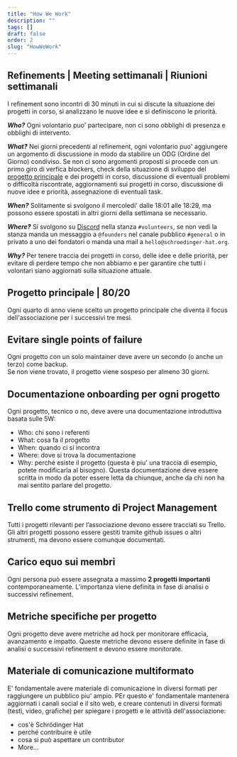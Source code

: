 ```yaml
---
title: "How We Work"
description: ""
tags: []
draft: false
order: 2
slug: "HowWeWork"
---
```


## Refinements | Meeting settimanali | Riunioni settimanali

I refinement sono incontri di 30 minuti in cui si discute la situazione dei progetti in corso, si analizzano le nuove idee e si definiscono le priorità.

***Who?***
Ogni volontario puo' partecipare, non ci sono obblighi di presenza e obblighi di intervento.

***What?***
Nei giorni precedenti al refinement, ogni volontario puo' aggiungere un argomento di discussione in modo da stabilire un ODG (Ordine del Giorno) condiviso. Se non ci sono argomenti proposti si procede con un primo giro di verfica blockers, check della situazione di sviluppo del [progetto principale](#Progetto-principale-8020) e dei progetti in corso, discussione di eventuali problemi o difficoltà riscontrate, aggiornamenti sui progetti in corso, discussione di nuove idee e priorità, assegnazione di eventuali task.

***When?***
Solitamente si svolgono il mercoledi' dalle 18:01 alle 18:29, ma possono essere spostati in altri giorni della settimana se necessario.

***Where?***
Si svolgono su [Discord](https://discord.schroedinger-hat.org) nella stanza `#volunteers`, se non vedi la stanza manda un messaggio a `@founders` nel canale pubblico `#general` o in privato a uno dei fondatori o manda una mail a `hello@schroedinger-hat.org`.

***Why?***
Per tenere traccia dei progetti in corso, delle idee e delle priorità, per evitare di perdere tempo che non abbiamo e per garantire che tutti i volontari siano aggiornati sulla situazione attuale.

## Progetto principale | 80/20

Ogni quarto di anno viene scelto un progetto principale che diventa il focus dell'associazione per i successivi tre mesi.

## Evitare single points of failure

Ogni progetto con un solo maintainer deve avere un secondo (o anche un terzo) come backup.  
Se non viene trovato, il progetto viene sospeso per almeno 30 giorni.

## Documentazione onboarding per ogni progetto

Ogni progetto, tecnico o no, deve avere una documentazione introduttiva basata sulle 5W:
- Who: chi sono i referenti
- What: cosa fa il progetto
- When: quando ci si incontra
- Where: dove si trova la documentazione
- Why: perché esiste il progetto
(questa è piu' una traccia di esempio, potete modificarla al bisogno).
Questa documentazione deve essere scritta in modo da poter essere letta da chiunque, anche da chi non ha mai sentito parlare del progetto. 

## Trello come strumento di Project Management

Tutti i progetti rilevanti per l’associazione devono essere tracciati su Trello. Gli altri progetti possono essere gestiti tramite github issues o altri strumenti, ma devono essere comunque documentati.

## Carico equo sui membri

Ogni persona può essere assegnata a massimo **2 progetti importanti** contemporaneamente. L’importanza viene definita in fase di analisi o successivi refinement.

## Metriche specifiche per progetto

Ogni progetto deve avere metriche ad hock per monitorare efficacia, avanzamento e impatto. Queste metriche devono essere definite in fase di analisi o successivi refinement e devono essere monitorate.

## Materiale di comunicazione multiformato

E' fondamentale avere materiale di comunicazione in diversi formati per raggiungere un pubblico piu' ampio. PEr questo e' fondamentale mantenera aggiornati i canali social e il sito web, e creare contenuti in diversi formati (testi, video, grafiche) per spiegare i progetti e le attività dell'associazione:
- cos'è Schrödinger Hat
- perché contribuire è utile
- cosa si può aspettare un contributor
- More...